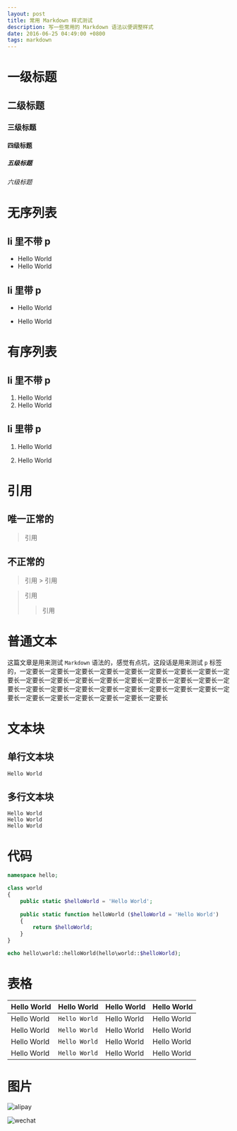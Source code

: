 ```yaml
---
layout: post
title: 常用 Markdown 样式测试
description: 写一些常用的 Markdown 语法以便调整样式
date: 2016-06-25 04:49:00 +0800
tags: markdown
---
```


# 一级标题

## 二级标题

### 三级标题

#### 四级标题

##### 五级标题

###### 六级标题

# 无序列表

## li 里不带 p

* Hello World
* Hello World

## li 里带 p

* Hello World

* Hello World

# 有序列表

## li 里不带 p

1. Hello World
2. Hello World

## li 里带 p

1. Hello World

2. Hello World

# 引用

## 唯一正常的

> 引用

## 不正常的

> 引用 > 引用

> 引用
> > 引用

# 普通文本

这篇文章是用来测试 `Markdown` 语法的，感觉有点坑，这段话是用来测试 `p` 标签的，一定要长一定要长一定要长一定要长一定要长一定要长一定要长一定要长一定要长一定要长一定要长一定要长一定要长一定要长一定要长一定要长一定要长一定要长一定要长一定要长一定要长一定要长一定要长一定要长一定要长一定要长一定要长一定要长一定要长一定要长一定要长一定要长一定要长

# 文本块

## 单行文本块

    Hello World

## 多行文本块

    Hello World
    Hello World
    Hello World

# 代码

```php
namespace hello;

class world
{
    public static $helloWorld = 'Hello World';
    
    public static function helloWorld ($helloWorld = 'Hello World')
    {
        return $helloWorld;
    }
}

echo hello\world::helloWorld(hello\world::$helloWorld);
```

# 表格

| Hello World | Hello World | Hello World | Hello World |
|---|---|---|---|
| Hello World | `Hello World` | Hello World | Hello World |
| Hello World | `Hello World` | Hello World | Hello World |
| Hello World | `Hello World` | Hello World | Hello World |
| Hello World | `Hello World` | Hello World | Hello World |

# 图片

![alipay](https://raw.githubusercontent.com/hubeiwei/hubeiwei.github.io/master/images/pay/ali_pay.jpg "支付宝")

![wechat](https://raw.githubusercontent.com/hubeiwei/hubeiwei.github.io/master/images/pay/wechat_pay.png "微信")
